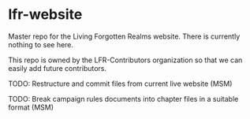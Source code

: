 lfr-website
===========

Master repo for the Living Forgotten Realms website. There is currently nothing to see here.

This repo is owned by the LFR-Contributors organization so that we can easily add future contributors.

TODO: Restructure and commit files from current live website (MSM)

TODO: Break campaign rules documents into chapter files in a suitable format (MSM)
